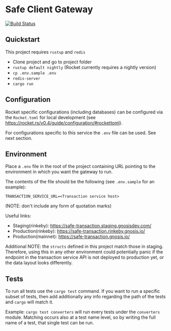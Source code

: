 # Safe Client Gateway
[![Build Status](https://travis-ci.com/gnosis/safe-client-gateway.svg?branch=main)](https://travis-ci.com/gnosis/safe-client-gateway)
## Quickstart

This project requires `rustup` and `redis`

- Clone project and go to project folder
- `rustup default nightly` (Rocket currently requires a nightly version)
- `cp .env.sample .env`
- `redis-server`
- `cargo run`

## Configuration

Rocket specific configurations (including databases) can be configured via the `Rocket.toml` for local development (see https://rocket.rs/v0.4/guide/configuration/#rockettoml).

For configurations specific to this service the `.env` file can be used. See next section.

## Environment

Place a `.env` file in the root of the project containing URL pointing to the environment in which you want the gateway to run.

The contents of the file should be the following (see `.env.sample` for an example):

```
TRANSACTION_SERVICE_URL=<Transaction service host>
``` 

(NOTE: don't include any form of quotation marks)

Useful links:
- Staging(rinkeby): https://safe-transaction.staging.gnosisdev.com/
- Production(rinkeby): https://safe-transaction.rinkeby.gnosis.io/
- Production(mainnet): https://safe-transaction.gnosis.io/

Additional NOTE: the `structs` defined in this project match those in staging. Therefore, using this in any other environment could potentially panic if the endpoint in the transaction service API is not deployed to production yet, or the data layout looks differently.  

## Tests

To run all tests use the `cargo test` command. If you want to run a specific subset of tests, then add additionally any info regarding the path of the tests and `cargo` will match it.

Example: `cargo test converters` will run every tests under the `converters` module. Matching occurs also at a test name level, so by writing the full name of a test, that single test can be run.
